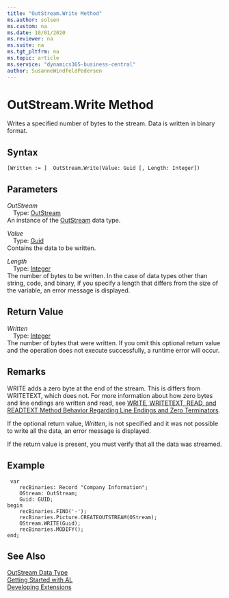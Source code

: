 ```yaml
---
title: "OutStream.Write Method"
ms.author: solsen
ms.custom: na
ms.date: 10/01/2020
ms.reviewer: na
ms.suite: na
ms.tgt_pltfrm: na
ms.topic: article
ms.service: "dynamics365-business-central"
author: SusanneWindfeldPedersen
---
```

[//]: # (START>DO_NOT_EDIT)
[//]: # (IMPORTANT:Do not edit any of the content between here and the END>DO_NOT_EDIT.)
[//]: # (Any modifications should be made in the .xml files in the ModernDev repo.)
# OutStream.Write Method
Writes a specified number of bytes to the stream. Data is written in binary format.


## Syntax
```
[Written := ]  OutStream.Write(Value: Guid [, Length: Integer])
```
## Parameters
*OutStream*  
&emsp;Type: [OutStream](outstream-data-type.md)  
An instance of the [OutStream](outstream-data-type.md) data type.  

*Value*  
&emsp;Type: [Guid](../guid/guid-data-type.md)  
Contains the data to be written.
        
*Length*  
&emsp;Type: [Integer](../integer/integer-data-type.md)  
The number of bytes to be written. In the case of data types other than string, code, and binary, if you specify a length that differs from the size of the variable, an error message is displayed.  


## Return Value
*Written*  
&emsp;Type: [Integer](../integer/integer-data-type.md)  
The number of bytes that were written. If you omit this optional return value and the operation does not execute successfully, a runtime error will occur.    


[//]: # (IMPORTANT: END>DO_NOT_EDIT)

## Remarks
WRITE adds a zero byte at the end of the stream. This is differs from WRITETEXT, which does not. For more information about how zero bytes and line endings are written and read, see [WRITE, WRITETEXT, READ, and READTEXT Method Behavior Regarding Line Endings and Zero Terminators](../../devenv-write-read-methods-line-break-behavior.md).
 
 If the optional return value, *Written*, is not specified and it was not possible to write all the data, an error message is displayed.  
  
 If the return value is present, you must verify that all the data was streamed.  
  
## Example  
    
```
 var
    recBinaries: Record "Company Information";
    OStream: OutStream;
    Guid: GUID;
begin 
    recBinaries.FIND('-');  
    recBinaries.Picture.CREATEOUTSTREAM(OStream);   
    OStream.WRITE(Guid);  
    recBinaries.MODIFY();  
end;
```   
  

## See Also
[OutStream Data Type](outstream-data-type.md)  
[Getting Started with AL](../../devenv-get-started.md)  
[Developing Extensions](../../devenv-dev-overview.md)